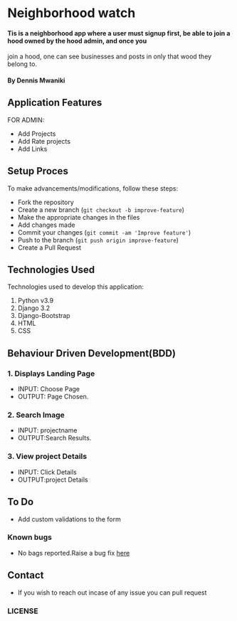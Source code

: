 # Neighborhood watch
#### Tis is a neighborhood app where a user must signup first, be able to join a hood owned by the hood admin, and once you 
join a hood, one can see businesses and posts in only that wood they belong to.
#### By Dennis Mwaniki


## Application Features
FOR ADMIN:
* Add Projects
* Add Rate projects
* Add Links

## Setup Proces
To make advancements/modifications, follow these steps:

- Fork the repository
- Create a new branch (`git checkout -b improve-feature`)
- Make the appropriate changes in the files
- Add changes made
- Commit your changes (`git commit -am 'Improve feature'`)
- Push to the branch (`git push origin improve-feature`)
- Create a Pull Request 

## Technologies Used
Technologies used to develop this application:

1. Python v3.9
2. Django 3.2
3. Django-Bootstrap
4. HTML 
5. CSS


## Behaviour Driven Development(BDD)
### 1. Displays Landing Page
* INPUT: Choose Page
* OUTPUT: Page Chosen.

### 2. Search Image
* INPUT: projectname
* OUTPUT:Search Results. 

### 3. View project Details
* INPUT: Click Details
* OUTPUT:project Details



## To Do
* Add custom validations to the form

### Known bugs
* No bags reported.Raise a bug fix [here](https://github.com/mwaniki9322/instagram.git)

## Contact
* If you wish to reach out incase of any issue you can pull request

### LICENSE



